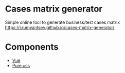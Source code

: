 # Cases matrix generator
Simple online tool to generate business/test cases matrix https://srumyantsev.github.io/cases-matrix-generator/

# Components
- [Vue](https://vuejs.org/)  
- [Pure.css](https://purecss.io/)  
